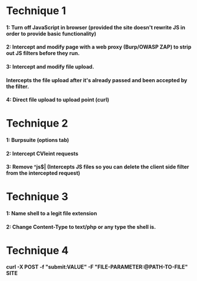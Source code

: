 # Technique 1

#### 1: Turn off JavaScript in browser (provided the site doesn't rewrite JS in order to provide basic functionality)

#### 2: Intercept and modify page with a web proxy (Burp/OWASP ZAP) to strip out JS filters before they run.

#### 3: Intercept and modify file upload.

#### Intercepts the file upload after it's already passed and been accepted by the filter.

#### 4: Direct file upload to upload point (curl)

# Technique 2 

#### 1: Burpsuite (options tab)

#### 2: Intercept CVleint requests

#### 3: Remove ^js$| (Intercepts JS files so you can delete the client side filter from the intercepted request)

# Technique 3

#### 1: Name shell to a legit file extension

#### 2: Change Content-Type to text/php or any type the shell is.

# Technique 4

#### curl -X POST -f "submit:VALUE" -F "FILE-PARAMETER:@PATH-TO-FILE" SITE
